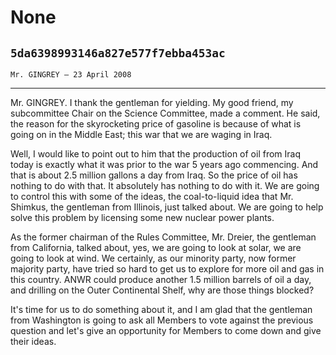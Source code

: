 # None
## `5da6398993146a827e577f7ebba453ac`
`Mr. GINGREY — 23 April 2008`

---


Mr. GINGREY. I thank the gentleman for yielding. My good friend, my 
subcommittee Chair on the Science Committee, made a comment. He said, 
the reason for the skyrocketing price of gasoline is because of what is 
going on in the Middle East; this war that we are waging in Iraq.

Well, I would like to point out to him that the production of oil 
from Iraq today is exactly what it was prior to the war 5 years ago 
commencing. And that is about 2.5 million gallons a day from Iraq. So 
the price of oil has nothing to do with that. It absolutely has nothing 
to do with it. We are going to control this with some of the ideas, the 
coal-to-liquid idea that Mr. Shimkus, the gentleman from Illinois, just 
talked about. We are going to help solve this problem by licensing some 
new nuclear power plants.

As the former chairman of the Rules Committee, Mr. Dreier, the 
gentleman from California, talked about, yes, we are going to look at 
solar, we are going to look at wind. We certainly, as our minority 
party, now former majority party, have tried so hard to get us to 
explore for more oil and gas in this country. ANWR could produce 
another 1.5 million barrels of oil a day, and drilling on the Outer 
Continental Shelf, why are those things blocked?

It's time for us to do something about it, and I am glad that the 
gentleman from Washington is going to ask all Members to vote against 
the previous question and let's give an opportunity for Members to come 
down and give their ideas.